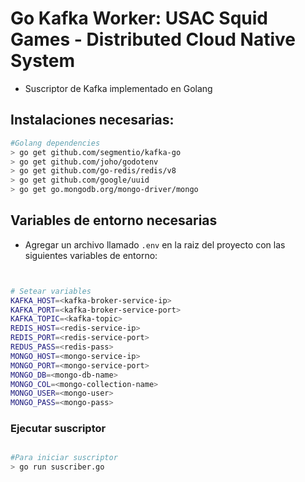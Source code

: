 # Go Kafka Worker: USAC Squid Games - Distributed Cloud Native System

- Suscriptor de Kafka implementado en Golang


## Instalaciones necesarias:

```bash
#Golang dependencies
> go get github.com/segmentio/kafka-go
> go get github.com/joho/godotenv
> go get github.com/go-redis/redis/v8
> go get github.com/google/uuid
> go get go.mongodb.org/mongo-driver/mongo
```

## Variables de entorno necesarias

- Agregar un archivo llamado `.env` en la raiz del proyecto con las siguientes variables de entorno:

```bash


# Setear variables
KAFKA_HOST=<kafka-broker-service-ip>
KAFKA_PORT=<kafka-broker-service-port>
KAFKA_TOPIC=<kafka-topic>
REDIS_HOST=<redis-service-ip>
REDIS_PORT=<redis-service-port>
REDUS_PASS=<redis-pass>
MONGO_HOST=<mongo-service-ip>
MONGO_PORT=<mongo-service-port>
MONGO_DB=<mongo-db-name>
MONGO_COL=<mongo-collection-name>
MONGO_USER=<mongo-user>
MONGO_PASS=<mongo-pass>

```

### Ejecutar suscriptor

```bash

#Para iniciar suscriptor
> go run suscriber.go

```

